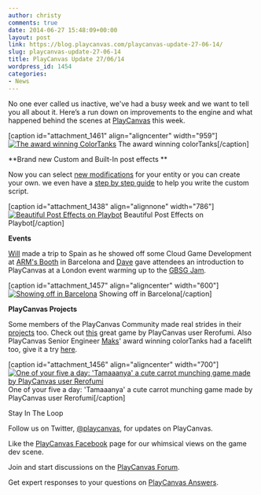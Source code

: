 ```yaml
---
author: christy
comments: true
date: 2014-06-27 15:48:09+00:00
layout: post
link: https://blog.playcanvas.com/playcanvas-update-27-06-14/
slug: playcanvas-update-27-06-14
title: PlayCanvas Update 27/06/14
wordpress_id: 1454
categories:
- News
---
```


No one ever called us inactive, we've had a busy week and we want to tell you all about it. Here’s a run down on improvements to the engine and what happened behind the scenes at [PlayCanvas](https://playcanvas.com/) this week. 

[caption id="attachment_1461" align="aligncenter" width="959"][![The award winning ColorTanks](https://blog.playcanvas.com/wp-content/uploads/2014/06/tanks.jpg)](http://blog.playcanvas.com/wp-content/uploads/2014/06/tanks.jpg) The award winning colorTanks[/caption]

**Brand new Custom and Built-In post effects **

Now you can select [new modifications](http://developer.playcanvas.com/user-manual/posteffects/) for your entity or you can create your own. we even have a [step by step guide](http://developer.playcanvas.com/tutorials/advanced/custom-posteffect/) to help you write the custom script.

[caption id="attachment_1438" align="alignnone" width="786"][![Beautiful Post Effects on Playbot](https://blog.playcanvas.com/wp-content/uploads/2014/06/posteffects2.png)](http://blog.playcanvas.com/wp-content/uploads/2014/06/posteffects2.png) Beautiful Post Effects on Playbot[/caption]

**Events**

[Will](http://blog.playcanvas.com/meet-the-playcanvas-team-will-eastcott/) made a trip to Spain as he showed off some Cloud Game Development at [ARM's Booth](https://twitter.com/playcanvas/status/481798129730457600) in Barcelona and [Dave](http://blog.playcanvas.com/meet-the-playcanvas-team-dave-evans/) gave attendees an introduction to PlayCanvas at a London event warming up to the [GBSG Jam](https://twitter.com/GBSGameJam).

[caption id="attachment_1457" align="aligncenter" width="600"][![Showing off in Barcelona](https://blog.playcanvas.com/wp-content/uploads/2014/06/armbooth.jpg)](http://blog.playcanvas.com/wp-content/uploads/2014/06/armbooth.jpg) Showing off in Barcelona[/caption]

**PlayCanvas Projects**

Some members of the PlayCanvas Community made real strides in their [projects](https://playcanvas.com/play) too. Check out [this](http://apps.playcanvas.com/rerofumi/tamaaanya/tamaaanya) great game by PlayCanvas user Rerofumi. Also PlayCanvas Senior Engineer [Maks](http://blog.playcanvas.com/meet-the-playcanvas-team-maksims-mihejevs/)' award winning colorTanks had a facelift too, give it a try [here](http://tanks.moka.co/).

[caption id="attachment_1456" align="aligncenter" width="700"][![One of your five a day: 'Tamaaanya' a cute carrot munching game made by PlayCanvas user Rerofumi](https://blog.playcanvas.com/wp-content/uploads/2014/06/Tamaanya.jpg)](http://blog.playcanvas.com/wp-content/uploads/2014/06/Tamaanya.jpg) One of your five a day: 'Tamaaanya' a cute carrot munching game made by PlayCanvas user Rerofumi[/caption]


Stay In The Loop




Follow us on Twitter, [@playcanvas](https://twitter.com/playcanvas), for updates on PlayCanvas.




Like the [PlayCanvas Facebook](http://facebook.com/playcanvas) page for our whimsical views on the game dev scene.




Join and start discussions on the [PlayCanvas Forum](http://forum.playcanvas.com/).




Get expert responses to your questions on [PlayCanvas Answers](http://answers.playcanvas.com/).
